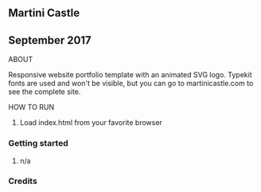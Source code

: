 ## Martini Castle
## September 2017

ABOUT

Responsive website portfolio template with an animated SVG logo. Typekit fonts are used
and won't be visible, but you can go to martinicastle.com to see the complete site.

HOW TO RUN

1. Load index.html from your favorite browser

### Getting started

1. n/a

### Credits

